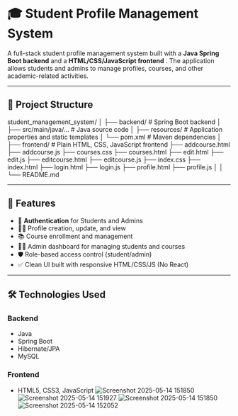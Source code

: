 # 🎓 Student Profile Management System

A full-stack student profile management system built with a **Java Spring Boot backend** and a **HTML/CSS/JavaScript frontend** . The application allows students and admins to manage profiles, courses, and other academic-related activities.

---

## 📁 Project Structure

student_management_system/
│
├── backend/ # Spring Boot backend
│ ├── src/main/java/... # Java source code
│ ├── resources/ # Application properties and static templates
│ └── pom.xml # Maven dependencies
│
├── frontend/ # Plain HTML, CSS, JavaScript frontend
├── addcourse.html
├── addcourse.js
├── courses.css
├── courses.html
├── edit.html
├── edit.js
├── editcourse.html
├── editcourse.js
├── index.css
├── index.html
├── login.html
├── login.js
├── profile.html
├── profile.js
│
│
└── README.md

---

## 🚀 Features

- 🔐 **Authentication** for Students and Admins
- 🧑‍🎓 Profile creation, update, and view
- 📚 Course enrollment and management
- 👨‍💼 Admin dashboard for managing students and courses
- 🛡️ Role-based access control (student/admin)
- ✅ Clean UI built with responsive HTML/CSS/JS (No React)

---

## 🛠️ Technologies Used

### Backend
- Java
- Spring Boot
- Hibernate/JPA
- MySQL

### Frontend
- HTML5, CSS3, JavaScript 
![Screenshot 2025-05-14 151850](https://github.com/user-attachments/assets/d4a92e99-731d-46cd-81bf-103c25372073)
![Screenshot 2025-05-14 151927](https://github.com/user-attachments/assets/26d011fa-02e5-4ea0-9b3c-8a49d09f88e9)
![Screenshot 2025-05-14 151850](https://github.com/user-attachments/assets/aa24fe29-db0c-46bd-9546-3a88415ca86b)
![Screenshot 2025-05-14 152052](https://github.com/user-attachments/assets/1bffa333-c404-43dd-baed-432d1c5952ab)
